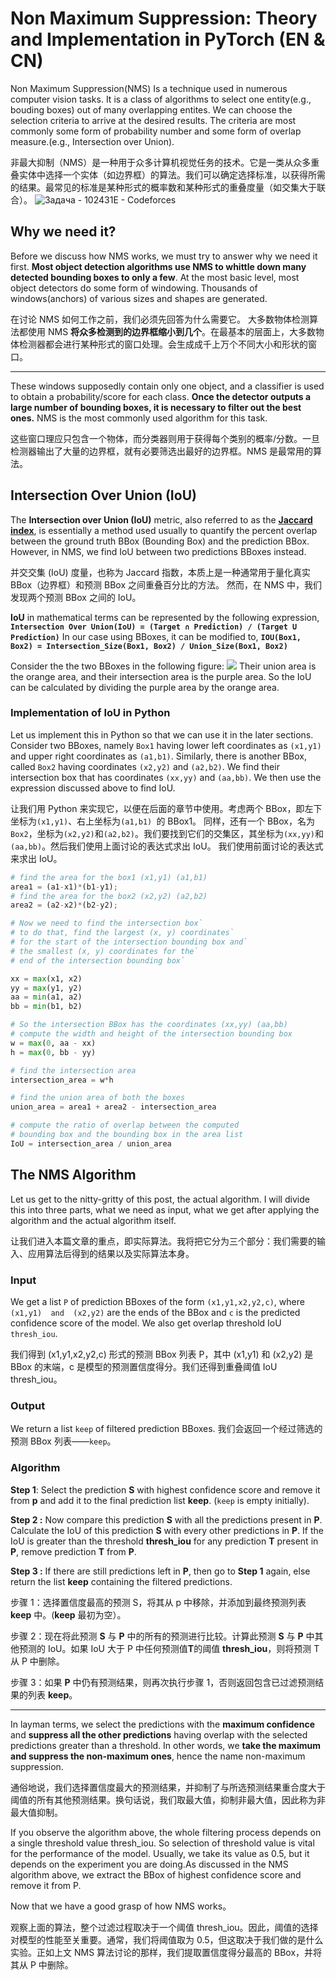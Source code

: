 # Non Maximum Suppression: Theory and Implementation in PyTorch (EN & CN)
Non Maximum Suppression(NMS) Is a technique used in numerous computer vision tasks. It is a class of algorithms to select one entity(e.g., bouding boxes) out of many overlapping entites. We can choose the selection criteria to arrive at the desired results. The criteria are most commonly some form of probability number and some form of overlap measure.(e.g., Intersection over Union).

非最大抑制（NMS）是一种用于众多计算机视觉任务的技术。它是一类从众多重叠实体中选择一个实体（如边界框）的算法。我们可以确定选择标准，以获得所需的结果。最常见的标准是某种形式的概率数和某种形式的重叠度量（如交集大于联合）。
![Задача - 102431E - Codeforces](https://espresso.codeforces.com/43a7f49e6360a2e2da0ff55ea6dc0d623c1003a7.png)

## Why we need it?
Before we discuss how NMS works, we must try to answer why we need it first.
**Most object detection algorithms use NMS to whittle down many detected bounding boxes to only a few**. At the most basic level, most object detectors do some form of windowing. Thousands of windows(anchors) of various sizes and shapes are generated.

在讨论 NMS 如何工作之前，我们必须先回答为什么需要它。
大多数物体检测算法都使用 NMS **将众多检测到的边界框缩小到几个**。在最基本的层面上，大多数物体检测器都会进行某种形式的窗口处理。会生成成千上万个不同大小和形状的窗口。

***
These windows supposedly contain only one object, and a classifier is used to obtain a probability/score for each class. **Once the detector outputs a large number of bounding boxes, it is necessary to filter out the best ones.** NMS is the most commonly used algorithm for this task.

这些窗口理应只包含一个物体，而分类器则用于获得每个类别的概率/分数。一旦检测器输出了大量的边界框，就有必要筛选出最好的边界框。NMS 是最常用的算法。

## Intersection Over Union (IoU)
The **Intersection over Union (IoU)** metric, also referred to as the **[Jaccard index](https://en.wikipedia.org/wiki/Jaccard_index)**, is essentially a method used usually to quantify the percent overlap between the ground truth BBox (Bounding Box) and the prediction BBox. However, in NMS, we find IoU between two predictions BBoxes instead.

并交交集 (IoU) 度量，也称为 Jaccard 指数，本质上是一种通常用于量化真实 BBox（边界框）和预测 BBox 之间重叠百分比的方法。 然而，在 NMS 中，我们发现两个预测 BBox 之间的 IoU。

**IoU**  in mathematical terms can be represented by the following expression,
**`Intersection Over Union(IoU) = (Target ∩ Prediction) / (Target U Prediction)`**
In our case using BBoxes, it can be modified to,
**`IOU(Box1, Box2) = Intersection_Size(Box1, Box2) / Union_Size(Box1, Box2)`**

Consider the the two BBoxes in the following figure:
![](https://learnopencv.com/wp-content/uploads/2021/06/IOU.jpg)
Their union area is the orange area, and their intersection area is the purple area. So the IoU can be calculated by dividing the purple area by the orange area.

### Implementation of IoU in Python

Let us implement this in Python so that we can use it in the later sections. Consider two BBoxes, namely `Box1`  having lower left coordinates as  `(x1,y1)`  and upper right coordinates as  `(a1,b1)`.
Similarly, there is another BBox, called  `Box2`  having coordinates  `(x2,y2)`  and  `(a2,b2)`. We find their intersection box that has coordinates  `(xx,yy)`  and  `(aa,bb)`. We then use the expression discussed above to find IoU.

让我们用 Python 来实现它，以便在后面的章节中使用。考虑两个 BBox，即左下坐标为`(x1,y1)`、右上坐标为`(a1,b1) `的 BBox1。
同样，还有一个 BBox，名为`Box2`，坐标为`(x2,y2)`和`(a2,b2)`。我们要找到它们的交集区，其坐标为`(xx,yy)`和`(aa,bb)`。然后我们使用上面讨论的表达式求出 IoU。
我们使用前面讨论的表达式来求出 IoU。
```python
# find the area for the box1 (x1,y1) (a1,b1)
area1 = (a1-x1)*(b1-y1);
# find the area for the box2 (x2,y2) (a2,b2)
area2 = (a2-x2)*(b2-y2);

# Now we need to find the intersection box`
# to do that, find the largest (x, y) coordinates`
# for the start of the intersection bounding box and`
# the smallest (x, y) coordinates for the`
# end of the intersection bounding box`

xx = max(x1, x2)
yy = max(y1, y2)
aa = min(a1, a2)
bb = min(b1, b2)

# So the intersection BBox has the coordinates (xx,yy) (aa,bb)
# compute the width and height of the intersection bounding box
w = max(0, aa - xx)
h = max(0, bb - yy)

# find the intersection area
intersection_area = w*h

# find the union area of both the boxes
union_area = area1 + area2 - intersection_area

# compute the ratio of overlap between the computed
# bounding box and the bounding box in the area list
IoU = intersection_area / union_area
```

## The NMS Algorithm
Let us get to the nitty-gritty of this post, the actual algorithm. I will divide this into three parts, what we need as input, what we get after applying the algorithm and the actual algorithm itself.

让我们进入本篇文章的重点，即实际算法。我将把它分为三个部分：我们需要的输入、应用算法后得到的结果以及实际算法本身。

### Input
We get a list `P` of prediction BBoxes of the form `(x1,y1,x2,y2,c)`, where `(x1,y1)  and  (x2,y2)` are the ends of the BBox and `c` is the predicted confidence score of the model. We also get overlap threshold IoU `thresh_iou`.

我们得到 (x1,y1,x2,y2,c) 形式的预测 BBox 列表 P，其中 (x1,y1) 和 (x2,y2) 是 BBox 的末端，c 是模型的预测置信度得分。我们还得到重叠阈值 IoU thresh_iou。

### Output
We return a list  `keep`  of filtered prediction BBoxes.
我们会返回一个经过筛选的预测 BBox 列表——`keep`。

### Algorithm
**Step 1**: Select the prediction **S** with highest confidence score and remove it from **p** and add it to the final prediction list **keep**. (`keep` is empty initially).

**Step 2 :** Now compare this prediction **S** with all the predictions present in **P**. Calculate the IoU of this prediction **S** with every other predictions in **P**. If the IoU is greater than the threshold **thresh_iou** for any prediction **T** present in **P**, remove prediction **T** from **P**.

**Step 3 :** If there are still predictions left in **P**, then go to **Step 1** again, else return the list **keep** containing the filtered predictions.

步骤 1：选择置信度最高的预测 S，将其从 p 中移除，并添加到最终预测列表 **keep** 中。(**keep** 最初为空）。

步骤 2：现在将此预测 **S** 与 **P** 中的所有的预测进行比较。计算此预测 **S** 与 **P** 中其他预测的 IoU。如果 IoU 大于 P 中任何预测值**T**的阈值 **thresh_iou**，则将预测 T 从 P 中删除。

步骤 3：如果 **P** 中仍有预测结果，则再次执行步骤 1，否则返回包含已过滤预测结果的列表 **keep**。

---

In layman terms, we select the predictions with the **maximum confidence** and **suppress all the other predictions** having overlap with the selected predictions greater than a threshold. In other words, we **take the maximum and suppress the non-maximum ones**, hence the name non-maximum suppression.

通俗地说，我们选择置信度最大的预测结果，并抑制了与所选预测结果重合度大于阈值的所有其他预测结果。换句话说，我们取最大值，抑制非最大值，因此称为非最大值抑制。

If you observe the algorithm above, the whole filtering process depends on a single threshold value thresh_iou. So selection of threshold value is vital for the performance of the model. Usually, we take its value as 0.5, but it depends on the experiment you are doing.As discussed in the NMS algorithm above, we extract the BBox of highest confidence score and remove it from P.

Now that we have a good grasp of how NMS works。

观察上面的算法，整个过滤过程取决于一个阈值 thresh_iou。因此，阈值的选择对模型的性能至关重要。通常，我们将阈值取为 0.5，但这取决于我们做的是什么实验。正如上文 NMS 算法讨论的那样，我们提取置信度得分最高的 BBox，并将其从 P 中删除。

